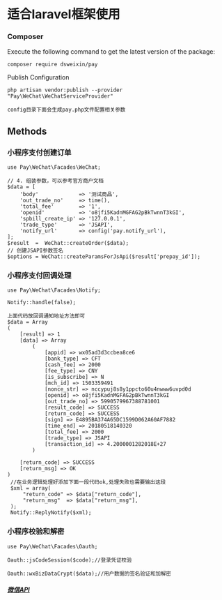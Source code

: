 # 适合laravel框架使用

### Composer

Execute the following command to get the latest version of the package:

```terminal
composer require dsweixin/pay
```


Publish Configuration

```shell
php artisan vendor:publish --provider "Pay\WeChat\WeChatServiceProvider"
```
```
config目录下面会生成pay.php文件配置相关参数
```
## Methods

### 小程序支付创建订单

    use Pay\WeChat\Facades\WeChat;
    
    // 4. 组装参数，可以参考官方商户文档
    $data = [
        'body'             => '测试商品',
        'out_trade_no'     => time(),
        'total_fee'        => '1',
        'openid'           => 'o8jfi5KadnMGFAG2pBkTwnnT3kGI',
        'spbill_create_ip' => '127.0.0.1',
        'trade_type'       => 'JSAPI',
        'notify_url'       => config('pay.notify_url'),
    ];
    $result  =  WeChat::createOrder($data);
    // 创建JSAPI参数签名
    $options = WeChat::createParamsForJsApi($result['prepay_id']);

### 小程序支付回调处理

    use Pay\WeChat\Facades\Notify;

    Notify::handle(false);
    
    上面代码放回调通知地址方法即可
    $data = Array
    (
        [result] => 1
        [data] => Array
            (
                [appid] => wx05ad3d3ccbea8ce6
                [bank_type] => CFT
                [cash_fee] => 2000
                [fee_type] => CNY
                [is_subscribe] => N
                [mch_id] => 1503359491
                [nonce_str] => nccypuj8s8y1ppcto60u4nwww6uvpd0d
                [openid] => o8jfi5KadnMGFAG2pBkTwnnT3kGI
                [out_trade_no] => 5990579967388781001
                [result_code] => SUCCESS
                [return_code] => SUCCESS
                [sign] => E4895BA374A65DC1599D062A60AF7882
                [time_end] => 20180518140320
                [total_fee] => 2000
                [trade_type] => JSAPI
                [transaction_id] => 4.2000001282018E+27
            )
    
        [return_code] => SUCCESS
        [return_msg] => OK
    )
     //在业务逻辑处理好添加下面一段代码ok,处理失败也需要输出这段
     $xml = array(
         "return_code" => $data["return_code"],
         "return_msg"  => $data["return_msg"],
     );
     Notify::ReplyNotify($xml);
     
### 小程序校验和解密

    use Pay\WeChat\Facades\Oauth;
    
    Oauth::jsCodeSession($code);//登录凭证校验
    
    Oauth::wxBizDataCrypt($data);//用户数据的签名验证和加解密 
       
    
##### [微信API](https://developers.weixin.qq.com/miniprogram/dev/api/signature.html#wxchecksessionobject)
